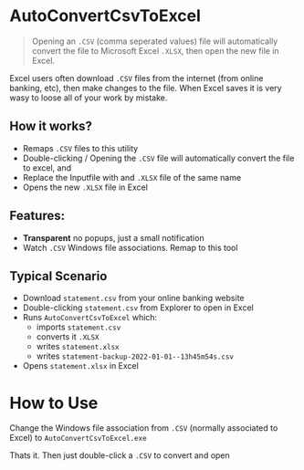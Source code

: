 # AutoConvertCsvToExcel
> Opening an `.CSV` (comma seperated values) file will automatically convert the file to Microsoft Excel `.XLSX`, then open the new file in Excel.

Excel users often download `.CSV` files from the internet (from online banking, etc), then make changes to the file. When Excel saves it is very wasy to loose all of your work by mistake.

## How it works?

- Remaps `.CSV` files to this utility
- Double-clicking / Opening the `.CSV` file will automatically convert the file to excel, and
- Replace the Inputfile with and `.XLSX` file of the same name
- Opens the new `.XLSX` file in Excel

## Features:
- **Transparent** no popups, just a small notification
- Watch `.CSV` Windows file associations. Remap to this tool

## Typical Scenario
- Download `statement.csv` from your online banking website
- Double-clicking `statement.csv` from Explorer to open in Excel
- Runs `AutoConvertCsvToExcel` which:
  - imports `statement.csv`
  - converts it `.XLSX`
  - writes `statement.xlsx`
  - writes `statement-backup-2022-01-01--13h45m54s.csv`
- Opens `statement.xlsx` in Excel

# How to Use

Change the Windows file association from `.CSV` (normally associated to Excel) to `AutoConvertCsvToExcel.exe`

Thats it. Then just double-click a `.CSV` to convert and open
